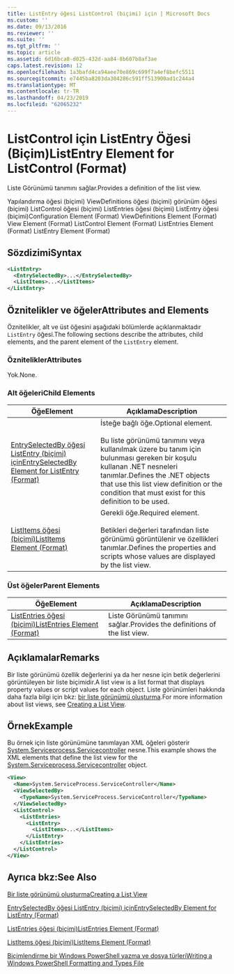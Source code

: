 ```yaml
---
title: ListEntry öğesi ListControl (biçimi) için | Microsoft Docs
ms.custom: ''
ms.date: 09/13/2016
ms.reviewer: ''
ms.suite: ''
ms.tgt_pltfrm: ''
ms.topic: article
ms.assetid: 6d16bca8-d025-432d-aa84-8b607b8af3ae
caps.latest.revision: 12
ms.openlocfilehash: 1a3bafd4ca94aee70e869c699f7a4ef8befc5511
ms.sourcegitcommit: e7445ba8203da304286c591ff513900ad1c244a4
ms.translationtype: MT
ms.contentlocale: tr-TR
ms.lasthandoff: 04/23/2019
ms.locfileid: "62065232"
---
```

# <a name="listentry-element-for-listcontrol-format"></a><span data-ttu-id="a9648-102">ListControl için ListEntry Öğesi (Biçim)</span><span class="sxs-lookup"><span data-stu-id="a9648-102">ListEntry Element for ListControl (Format)</span></span>

<span data-ttu-id="a9648-103">Liste Görünümü tanımını sağlar.</span><span class="sxs-lookup"><span data-stu-id="a9648-103">Provides a definition of the list view.</span></span>

<span data-ttu-id="a9648-104">Yapılandırma öğesi (biçimi) ViewDefinitions öğesi (biçimi) görünüm öğesi (biçimi) ListControl öğesi (biçimi) ListEntries öğesi (biçimi) ListEntry öğesi (biçimi)</span><span class="sxs-lookup"><span data-stu-id="a9648-104">Configuration Element (Format) ViewDefinitions Element (Format) View Element (Format) ListControl Element (Format) ListEntries Element (Format) ListEntry Element (Format)</span></span>

## <a name="syntax"></a><span data-ttu-id="a9648-105">Sözdizimi</span><span class="sxs-lookup"><span data-stu-id="a9648-105">Syntax</span></span>

```xml
<ListEntry>
  <EntrySelectedBy>...</EntrySelectedBy>
  <ListItems>...</ListItems>
</ListEntry>
```

## <a name="attributes-and-elements"></a><span data-ttu-id="a9648-106">Öznitelikler ve öğeler</span><span class="sxs-lookup"><span data-stu-id="a9648-106">Attributes and Elements</span></span>

<span data-ttu-id="a9648-107">Öznitelikler, alt ve üst öğesini aşağıdaki bölümlerde açıklanmaktadır `ListEntry` öğesi.</span><span class="sxs-lookup"><span data-stu-id="a9648-107">The following sections describe the attributes, child elements, and the parent element of the `ListEntry` element.</span></span>

### <a name="attributes"></a><span data-ttu-id="a9648-108">Öznitelikler</span><span class="sxs-lookup"><span data-stu-id="a9648-108">Attributes</span></span>

<span data-ttu-id="a9648-109">Yok.</span><span class="sxs-lookup"><span data-stu-id="a9648-109">None.</span></span>

### <a name="child-elements"></a><span data-ttu-id="a9648-110">Alt öğeleri</span><span class="sxs-lookup"><span data-stu-id="a9648-110">Child Elements</span></span>

|<span data-ttu-id="a9648-111">Öğe</span><span class="sxs-lookup"><span data-stu-id="a9648-111">Element</span></span>|<span data-ttu-id="a9648-112">Açıklama</span><span class="sxs-lookup"><span data-stu-id="a9648-112">Description</span></span>|
|-------------|-----------------|
|[<span data-ttu-id="a9648-113">EntrySelectedBy öğesi ListEntry (biçimi) için</span><span class="sxs-lookup"><span data-stu-id="a9648-113">EntrySelectedBy Element for ListEntry (Format)</span></span>](./entryselectedby-element-for-listentry-for-listcontrol-format.md)|<span data-ttu-id="a9648-114">İsteğe bağlı öğe.</span><span class="sxs-lookup"><span data-stu-id="a9648-114">Optional element.</span></span><br /><br /> <span data-ttu-id="a9648-115">Bu liste görünümü tanımını veya kullanılmak üzere bu tanım için bulunması gereken bir koşulu kullanan .NET nesneleri tanımlar.</span><span class="sxs-lookup"><span data-stu-id="a9648-115">Defines the .NET objects that use this list view definition or the condition that must exist for this definition to be used.</span></span>|
|[<span data-ttu-id="a9648-116">ListItems öğesi (biçimi)</span><span class="sxs-lookup"><span data-stu-id="a9648-116">ListItems Element (Format)</span></span>](./listitems-element-for-listentry-for-listcontrol-format.md)|<span data-ttu-id="a9648-117">Gerekli öğe.</span><span class="sxs-lookup"><span data-stu-id="a9648-117">Required element.</span></span><br /><br /> <span data-ttu-id="a9648-118">Betikleri değerleri tarafından liste görünümü görüntülenir ve özellikleri tanımlar.</span><span class="sxs-lookup"><span data-stu-id="a9648-118">Defines the properties and scripts whose values are displayed by the list view.</span></span>|

### <a name="parent-elements"></a><span data-ttu-id="a9648-119">Üst öğeler</span><span class="sxs-lookup"><span data-stu-id="a9648-119">Parent Elements</span></span>

|<span data-ttu-id="a9648-120">Öğe</span><span class="sxs-lookup"><span data-stu-id="a9648-120">Element</span></span>|<span data-ttu-id="a9648-121">Açıklama</span><span class="sxs-lookup"><span data-stu-id="a9648-121">Description</span></span>|
|-------------|-----------------|
|[<span data-ttu-id="a9648-122">ListEntries öğesi (biçimi)</span><span class="sxs-lookup"><span data-stu-id="a9648-122">ListEntries Element (Format)</span></span>](./listentries-element-for-listcontrol-format.md)|<span data-ttu-id="a9648-123">Liste Görünümü tanımını sağlar.</span><span class="sxs-lookup"><span data-stu-id="a9648-123">Provides the definitions of the list view.</span></span>|

## <a name="remarks"></a><span data-ttu-id="a9648-124">Açıklamalar</span><span class="sxs-lookup"><span data-stu-id="a9648-124">Remarks</span></span>

<span data-ttu-id="a9648-125">Bir liste görünümü özellik değerlerini ya da her nesne için betik değerlerini görüntüleyen bir liste biçimidir.</span><span class="sxs-lookup"><span data-stu-id="a9648-125">A list view is a list format that displays property values or script values for each object.</span></span> <span data-ttu-id="a9648-126">Liste görünümleri hakkında daha fazla bilgi için bkz: [bir liste görünümü oluşturma](./creating-a-list-view.md).</span><span class="sxs-lookup"><span data-stu-id="a9648-126">For more information about list views, see [Creating a List View](./creating-a-list-view.md).</span></span>

## <a name="example"></a><span data-ttu-id="a9648-127">Örnek</span><span class="sxs-lookup"><span data-stu-id="a9648-127">Example</span></span>

<span data-ttu-id="a9648-128">Bu örnek için liste görünümüne tanımlayan XML öğeleri gösterir [System.Serviceprocess.Servicecontroller](/dotnet/api/System.ServiceProcess.ServiceController) nesne.</span><span class="sxs-lookup"><span data-stu-id="a9648-128">This example shows the XML elements that define the list view for the [System.Serviceprocess.Servicecontroller](/dotnet/api/System.ServiceProcess.ServiceController) object.</span></span>

```xml
<View>
  <Name>System.ServiceProcess.ServiceController</Name>
  <ViewSelectedBy>
    <TypeName>System.ServiceProcess.ServiceController</TypeName>
  </ViewSelectedBy>
  <ListControl>
    <ListEntries>
      <ListEntry>
        <ListItems>...</ListItems>
      </ListEntry>
    </ListEntries>
  </ListControl>
</View>
```

## <a name="see-also"></a><span data-ttu-id="a9648-129">Ayrıca bkz:</span><span class="sxs-lookup"><span data-stu-id="a9648-129">See Also</span></span>

[<span data-ttu-id="a9648-130">Bir liste görünümü oluşturma</span><span class="sxs-lookup"><span data-stu-id="a9648-130">Creating a List View</span></span>](./creating-a-list-view.md)

[<span data-ttu-id="a9648-131">EntrySelectedBy öğesi ListEntry (biçimi) için</span><span class="sxs-lookup"><span data-stu-id="a9648-131">EntrySelectedBy Element for ListEntry (Format)</span></span>](./entryselectedby-element-for-listentry-for-listcontrol-format.md)

[<span data-ttu-id="a9648-132">ListEntries öğesi (biçimi)</span><span class="sxs-lookup"><span data-stu-id="a9648-132">ListEntries Element (Format)</span></span>](./listentries-element-for-listcontrol-format.md)

[<span data-ttu-id="a9648-133">ListItems öğesi (biçimi)</span><span class="sxs-lookup"><span data-stu-id="a9648-133">ListItems Element (Format)</span></span>](./listitems-element-for-listentry-for-listcontrol-format.md)

[<span data-ttu-id="a9648-134">Biçimlendirme bir Windows PowerShell yazma ve dosya türleri</span><span class="sxs-lookup"><span data-stu-id="a9648-134">Writing a Windows PowerShell Formatting and Types File</span></span>](./writing-a-powershell-formatting-file.md)
